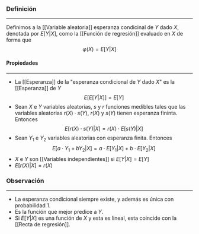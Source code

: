 ### Definición
---
Definimos a la [[Variable aleatoria]] esperanza condicinal de $Y$ dado $X$, denotada por $E[Y|X]$, como la [[Función de regresión]] evaluado en $X$ de forma que $$ \varphi(X) = E[Y|X] $$
#### Propiedades
---
* La [[Esperanza]] de la "esperanza condicional de $Y$ dado $X$" es la [[Esperanza]] de $Y$ $$ E[E[Y|X]] = E[Y] $$
* Sean $X$ e $Y$ variables aleatorias, $s$ y $r$ funciones medibles tales que las variables aleatorias $r(X) \cdot s(Y)$, $r(X)$ y $s(Y)$ tienen esperanza fininta. Entonces $$ E[r(X) \cdot s(Y)|X] = r(X) \cdot E[s(Y)|X] $$
* Sean $Y_1$ e $Y_2$ variables aleatorias con esperanza finita. Entonces $$ E[a \cdot Y_1 + b Y_2 | X] = a \cdot E[Y_1| X] + b \cdot E[Y_2| X] $$
* $X$ e $Y$ son [[Variables independientes]] si $E[Y|X] = E[Y]$
* $E[r(X)|X] = r(X)$

### Observación
---
* La esperanza condicional siempre existe, y además es única con probabilidad $1$.
* Es la función que mejor predice a $Y$.
* Si $E[Y|X]$ es una función de $X$ y esta es lineal, esta coincide con la [[Recta de regresión]].